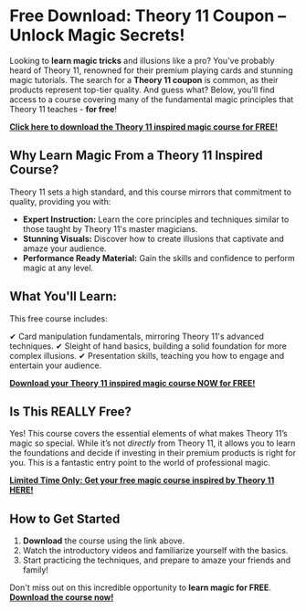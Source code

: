 # Free Download: Theory 11 Coupon – Unlock Magic Secrets!

Looking to **learn magic tricks** and illusions like a pro? You've probably heard of Theory 11, renowned for their premium playing cards and stunning magic tutorials. The search for a **Theory 11 coupon** is common, as their products represent top-tier quality. And guess what? Below, you'll find access to a course covering many of the fundamental magic principles that Theory 11 teaches - **for free**!

[**Click here to download the Theory 11 inspired magic course for FREE!**](https://udemywork.com/theory-11-coupon)

## Why Learn Magic From a Theory 11 Inspired Course?

Theory 11 sets a high standard, and this course mirrors that commitment to quality, providing you with:

*   **Expert Instruction:** Learn the core principles and techniques similar to those taught by Theory 11's master magicians.
*   **Stunning Visuals:** Discover how to create illusions that captivate and amaze your audience.
*   **Performance Ready Material:** Gain the skills and confidence to perform magic at any level.

## What You'll Learn:

This free course includes:

✔ Card manipulation fundamentals, mirroring Theory 11's advanced techniques.
✔ Sleight of hand basics, building a solid foundation for more complex illusions.
✔ Presentation skills, teaching you how to engage and entertain your audience.

[**Download your Theory 11 inspired magic course NOW for FREE!**](https://udemywork.com/theory-11-coupon)

## Is This REALLY Free?

Yes! This course covers the essential elements of what makes Theory 11’s magic so special. While it’s not *directly* from Theory 11, it allows you to learn the foundations and decide if investing in their premium products is right for you. This is a fantastic entry point to the world of professional magic.

[**Limited Time Only: Get your free magic course inspired by Theory 11 HERE!**](https://udemywork.com/theory-11-coupon)

## How to Get Started

1.  **Download** the course using the link above.
2.  Watch the introductory videos and familiarize yourself with the basics.
3.  Start practicing the techniques, and prepare to amaze your friends and family!

Don't miss out on this incredible opportunity to **learn magic for FREE**. **[Download the course now!](https://udemywork.com/theory-11-coupon)**
